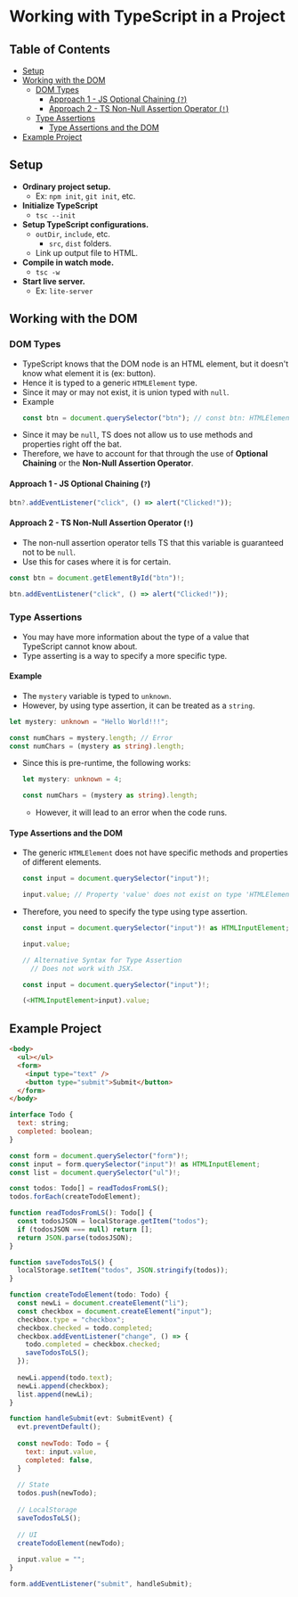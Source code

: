 # Working with TypeScript in a Project

## Table of Contents
- [Setup](#setup)
- [Working with the DOM](#working-with-the-dom)
  - [DOM Types](#dom-types)
    - [Approach 1 - JS Optional Chaining (`?`)](#approach-1-js-optional-chaining-?)
    - [Approach 2 - TS Non-Null Assertion Operator (`!`)](#approach-2-ts-non-null-assertion-operator-!)
  - [Type Assertions](#type-assertions)
    - [Type Assertions and the DOM](#type-assertions-and-the-dom)
- [Example Project](#example-project)

## Setup
- **Ordinary project setup.**
  - Ex: `npm init`, `git init`, etc.
- **Initialize TypeScript**
  - `tsc --init`
- **Setup TypeScript configurations.**
  - `outDir`, `include`, etc.
    - `src`, `dist` folders.
  - Link up output file to HTML.
- **Compile in watch mode.**
  - `tsc -w`
- **Start live server.**
  - Ex: `lite-server` 

## Working with the DOM
### DOM Types
- TypeScript knows that the DOM node is an HTML element, but it doesn't know what element it is (ex: button).
- Hence it is typed to a generic `HTMLElement` type. 
- Since it may or may not exist, it is union typed with `null`.
- Example
  ```ts
  const btn = document.querySelector("btn"); // const btn: HTMLElement | null
  ```
- Since it may be `null`, TS does not allow us to use methods and properties right off the bat.
- Therefore, we have to account for that through the use of **Optional Chaining** or the **Non-Null Assertion Operator**.
#### Approach 1 - JS Optional Chaining (`?`)
```ts
btn?.addEventListener("click", () => alert("Clicked!"));
```
#### Approach 2 - TS Non-Null Assertion Operator (`!`)
- The non-null assertion operator tells TS that this variable is guaranteed not to be `null`.
- Use this for cases where it is for certain.
```ts
const btn = document.getElementById("btn")!;
    
btn.addEventListener("click", () => alert("Clicked!"));
```
### Type Assertions
- You may have more information about the type of a value that TypeScript cannot know about.
- Type asserting is a way to specify a more specific type.
#### Example
- The `mystery` variable is typed to `unknown`.
- However, by using type assertion, it can be treated as a `string`.
```ts
let mystery: unknown = "Hello World!!!";

const numChars = mystery.length; // Error
const numChars = (mystery as string).length;
```
- Since this is pre-runtime, the following works:
  ```ts
  let mystery: unknown = 4;
  
  const numChars = (mystery as string).length;
  ```
  - However, it will lead to an error when the code runs.
#### Type Assertions and the DOM
- The generic `HTMLElement` does not have specific methods and properties of different elements.
  ```ts
  const input = document.querySelector("input")!;

  input.value; // Property 'value' does not exist on type 'HTMLElement'.
  ```
- Therefore, you need to specify the type using type assertion.
  ```ts
  const input = document.querySelector("input")! as HTMLInputElement;
  
  input.value;
  ```
  ```ts
  // Alternative Syntax for Type Assertion
    // Does not work with JSX.
  
  const input = document.querySelector("input")!;
  
  (<HTMLInputElement>input).value;
  ```

## Example Project
```html
<body>
  <ul></ul>
  <form>
    <input type="text" />
    <button type="submit">Submit</button>
  </form>
</body>
```
```js
interface Todo {
  text: string;
  completed: boolean;
}

const form = document.querySelector("form")!;
const input = form.querySelector("input")! as HTMLInputElement;
const list = document.querySelector("ul")!;

const todos: Todo[] = readTodosFromLS();
todos.forEach(createTodoElement);

function readTodosFromLS(): Todo[] {
  const todosJSON = localStorage.getItem("todos");
  if (todosJSON === null) return [];
  return JSON.parse(todosJSON);
}

function saveTodosToLS() {
  localStorage.setItem("todos", JSON.stringify(todos));
}

function createTodoElement(todo: Todo) {  
  const newLi = document.createElement("li");
  const checkbox = document.createElement("input");
  checkbox.type = "checkbox";
  checkbox.checked = todo.completed;
  checkbox.addEventListener("change", () => {
    todo.completed = checkbox.checked;
    saveTodosToLS();
  });
  
  newLi.append(todo.text);
  newLi.append(checkbox);
  list.append(newLi);
}

function handleSubmit(evt: SubmitEvent) {
  evt.preventDefault();
  
  const newTodo: Todo = {
    text: input.value,
    completed: false,
  }
  
  // State
  todos.push(newTodo);
  
  // LocalStorage
  saveTodosToLS();
  
  // UI
  createTodoElement(newTodo);
  
  input.value = "";
}

form.addEventListener("submit", handleSubmit);
```
